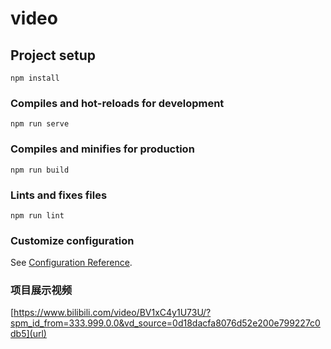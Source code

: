 # video

## Project setup
```
npm install
```

### Compiles and hot-reloads for development
```
npm run serve
```

### Compiles and minifies for production
```
npm run build
```

### Lints and fixes files
```
npm run lint
```

### Customize configuration
See [Configuration Reference](https://cli.vuejs.org/config/).

### 项目展示视频
[https://www.bilibili.com/video/BV1xC4y1U73U/?spm_id_from=333.999.0.0&vd_source=0d18dacfa8076d52e200e799227c0db5](url)
